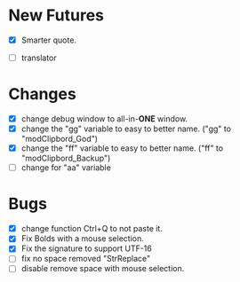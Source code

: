 # New Futures											

- [x] Smarter quote.
- [ ] translator

 



# Changes												

- [x] change debug window to all-in-**ONE** window.
- [x] change the "gg" variable to easy to better name. ("gg" to "modClipbord_God")
- [x] change the "ff" variable to easy to better name. ("ff" to "modClipbord_Backup")
- [ ] change for "aa" variable 

# Bugs 													

- [x] change function Ctrl+Q to not paste it.
- [x] Fix Bolds with a mouse selection.
- [x] Fix the signature to support UTF-16
- [ ] fix no space removed "StrReplace"
- [ ] disable remove space with mouse selection.
